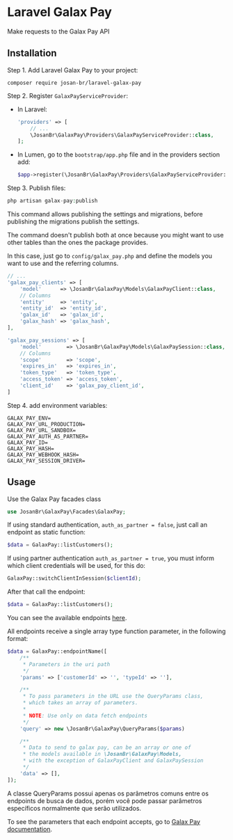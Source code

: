 # Laravel Galax Pay

Make requests to the Galax Pay API

## Installation

Step 1. Add Laravel Galax Pay to your project:

```
composer require josan-br/laravel-galax-pay
```

Step 2. Register `GalaxPayServiceProvider`:

-   In Laravel:

    ```php
    'providers' => [
        // ...
        \JosanBr\GalaxPay\Providers\GalaxPayServiceProvider::class,
    ];
    ```

-   In Lumen, go to the `bootstrap/app.php` file and in the providers section add:

    ```php
    $app->register(\JosanBr\GalaxPay\Providers\GalaxPayServiceProvider::class);
    ```

Step 3. Publish files:

```php
php artisan galax-pay:publish
```

This command allows publishing the settings and migrations, before publishing the migrations publish the settings.

The command doesn't publish both at once because you might want to use other tables than the ones the package provides.

In this case, just go to `config/galax_pay.php` and define the models you want to use and the referring columns.

```php
// ...
'galax_pay_clients' => [
    'model'      => \JosanBr\GalaxPay\Models\GalaxPayClient::class,
    // Columns
    'entity'     => 'entity',
    'entity_id'  => 'entity_id',
    'galax_id'   => 'galax_id',
    'galax_hash' => 'galax_hash',
],

'galax_pay_sessions' => [
    'model'        => \JosanBr\GalaxPay\Models\GalaxPaySession::class,
    // Columns
    'scope'        => 'scope',
    'expires_in'   => 'expires_in',
    'token_type'   => 'token_type',
    'access_token' => 'access_token',
    'client_id'    => 'galax_pay_client_id',
]
```

Step 4. add environment variables:

```
GALAX_PAY_ENV=
GALAX_PAY_URL_PRODUCTION=
GALAX_PAY_URL_SANDBOX=
GALAX_PAY_AUTH_AS_PARTNER=
GALAX_PAY_ID=
GALAX_PAY_HASH=
GALAX_PAY_WEBHOOK_HASH=
GALAX_PAY_SESSION_DRIVER=
```

## Usage

Use the Galax Pay facades class

```php
use JosanBr\GalaxPay\Facades\GalaxPay;
```

If using standard authentication, `auth_as_partner = false`, just call an endpoint as static function:

```php
$data = GalaxPay::listCustomers();
```

If using partner authentication `auth_as_partner = true`, you must inform which client credentials will be used, for this do:

```php
GalaxPay::switchClientInSession($clientId);
```

After that call the endpoint:

```php
$data = GalaxPay::listCustomers();
```

You can see the available endpoints [here](https://github.com/josan-br/laravel-galax-pay/blob/master/config/endpoints.php).

All endpoints receive a single array type function parameter, in the following format:

```php
$data = GalaxPay::endpointName([
    /**
     * Parameters in the uri path
     */
    'params' => ['customerId' => '', 'typeId' => ''],

    /**
     * To pass parameters in the URL use the QueryParams class,
     * which takes an array of parameters.
     *
     * NOTE: Use only on data fetch endpoints
     */
    'query' => new \JosanBr\GalaxPay\QueryParams($params)

    /**
     * Data to send to galax pay, can be an array or one of
     * the models available in \JosanBr\GalaxPay\Models,
     * with the exception of GalaxPayClient and GalaxPaySession
     */
    'data' => [],
]);
```

A classe QueryParams possui apenas os parâmetros comuns entre os endpoints de busca de dados, porém você pode passar parâmetros específicos normalmente que serão utilizados.

To see the parameters that each endpoint accepts, go to [Galax Pay documentation](https://docs.galaxpay.com.br).
